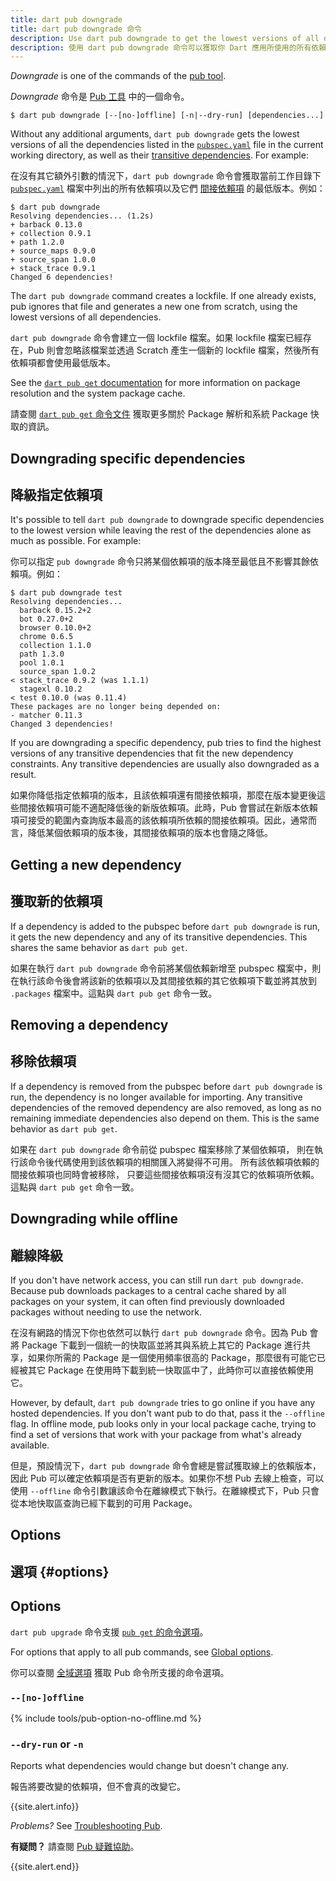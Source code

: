 ```yaml
---
title: dart pub downgrade
title: dart pub downgrade 命令
description: Use dart pub downgrade to get the lowest versions of all dependencies used by your Dart application.
description: 使用 dart pub downgrade 命令可以獲取你 Dart 應用所使用的所有依賴項的最低版本。
---
```


_Downgrade_ is one of the commands of the [pub tool](/tools/pub/cmd).

_Downgrade_ 命令是 [Pub 工具](/tools/pub/cmd) 中的一個命令。

```nocode
$ dart pub downgrade [--[no-]offline] [-n|--dry-run] [dependencies...] 
```

Without any additional arguments, `dart pub downgrade` gets the lowest versions of
all the dependencies listed in the [`pubspec.yaml`](/tools/pub/pubspec) file
in the current working directory, as well as their [transitive
dependencies](/tools/pub/glossary#transitive-dependency).
For example:

在沒有其它額外引數的情況下，`dart pub downgrade` 命令會獲取當前工作目錄下 [`pubspec.yaml`](/tools/pub/pubspec) 檔案中列出的所有依賴項以及它們 [間接依賴項](/tools/pub/glossary#transitive-dependency) 的最低版本。例如：

```terminal
$ dart pub downgrade
Resolving dependencies... (1.2s)
+ barback 0.13.0
+ collection 0.9.1
+ path 1.2.0
+ source_maps 0.9.0
+ source_span 1.0.0
+ stack_trace 0.9.1
Changed 6 dependencies!
```

The `dart pub downgrade` command creates a lockfile. If one already exists,
pub ignores that file and generates a new one from scratch, using the lowest
versions of all dependencies.

`dart pub downgrade` 命令會建立一個 lockfile 檔案。如果 lockfile 檔案已經存在，Pub 則會忽略該檔案並透過 Scratch 產生一個新的 lockfile 檔案，然後所有依賴項都會使用最低版本。

See the [`dart pub get` documentation](/tools/pub/cmd/pub-get) for more information
on package resolution and the system package cache.

請查閱 [`dart pub get` 命令文件](/tools/pub/cmd/pub-get) 獲取更多關於 Package 解析和系統 Package 快取的資訊。

## Downgrading specific dependencies

## 降級指定依賴項

It's possible to tell `dart pub downgrade` to downgrade specific dependencies to the
lowest version while leaving the rest of the dependencies alone as much as
possible. For example:

你可以指定 `pub downgrade` 命令只將某個依賴項的版本降至最低且不影響其餘依賴項。例如：

```terminal
$ dart pub downgrade test
Resolving dependencies...
  barback 0.15.2+2
  bot 0.27.0+2
  browser 0.10.0+2
  chrome 0.6.5
  collection 1.1.0
  path 1.3.0
  pool 1.0.1
  source_span 1.0.2
< stack_trace 0.9.2 (was 1.1.1)
  stagexl 0.10.2
< test 0.10.0 (was 0.11.4)
These packages are no longer being depended on:
- matcher 0.11.3
Changed 3 dependencies!
```

If you are downgrading a specific dependency, pub tries to find the
highest versions of any transitive dependencies that fit the new dependency
constraints. Any transitive dependencies are usually also downgraded
as a result.

如果你降低指定依賴項的版本，且該依賴項還有間接依賴項，那麼在版本變更後這些間接依賴項可能不適配降低後的新版依賴項。此時，Pub 會嘗試在新版本依賴項可接受的範圍內查詢版本最高的該依賴項所依賴的間接依賴項。因此，通常而言，降低某個依賴項的版本後，其間接依賴項的版本也會隨之降低。

## Getting a new dependency

## 獲取新的依賴項

If a dependency is added to the pubspec before `dart pub downgrade` is run,
it gets the new dependency and any of its transitive dependencies.
This shares the same behavior as `dart pub get`.

如果在執行 `dart pub downgrade` 命令前將某個依賴新增至 pubspec 檔案中，則在執行該命令後會將該新的依賴項以及其間接依賴的其它依賴項下載並將其放到 `.packages` 檔案中。這點與 `dart pub get` 命令一致。

## Removing a dependency

## 移除依賴項

If a dependency is removed from the pubspec before `dart pub downgrade` is run,
the dependency is no longer available for importing.
Any transitive dependencies of the removed dependency are also removed,
as long as no remaining immediate dependencies also depend on them.
This is the same behavior as `dart pub get`.

如果在 `dart pub downgrade` 命令前從 pubspec 檔案移除了某個依賴項，
則在執行該命令後代碼使用到該依賴項的相關匯入將變得不可用。
所有該依賴項依賴的間接依賴項也同時會被移除，
只要這些間接依賴項沒有沒其它的依賴項所依賴。
這點與 `dart pub get` 命令一致。

## Downgrading while offline

## 離線降級

If you don't have network access, you can still run `dart pub downgrade`.
Because pub downloads packages to a central cache shared by all packages
on your system, it can often find previously downloaded packages
without needing to use the network.

在沒有網路的情況下你也依然可以執行 `dart pub downgrade` 命令。因為 Pub 會將 Package 下載到一個統一的快取區並將其與系統上其它的 Package 進行共享，如果你所需的 Package 是一個使用頻率很高的 Package，那麼很有可能它已經被其它 Package 在使用時下載到統一快取區中了，此時你可以直接依賴使用它。

However, by default, `dart pub downgrade` tries to go online if you
have any hosted dependencies.
If you don't want pub to do that, pass it the `--offline` flag.
In offline mode, pub looks only in your local package cache,
trying to find a set of versions that work with your package from what's already
available.

但是，預設情況下，`dart pub downgrade` 命令會總是嘗試獲取線上的依賴版本，因此 Pub 可以確定依賴項是否有更新的版本。如果你不想 Pub 去線上檢查，可以使用 `--offline` 命令引數讓該命令在離線模式下執行。在離線模式下，Pub 只會從本地快取區查詢已經下載到的可用 Package。


## Options

## 選項 {#options}

## Options

`dart pub upgrade` 命令支援 [`pub get` 的命令選項](/tools/pub/cmd/pub-get#options)。

For options that apply to all pub commands, see
[Global options](/tools/pub/cmd#global-options).

你可以查閱 [全域選項](/tools/pub/cmd#global-options) 獲取 Pub 命令所支援的命令選項。

### `--[no-]offline`

{% include tools/pub-option-no-offline.md %}

### `--dry-run` or `-n`

Reports what dependencies would change but doesn't change any.

報告將要改變的依賴項，但不會真的改變它。

{{site.alert.info}}

  *Problems?*
  See [Troubleshooting Pub](/tools/pub/troubleshoot).

  **有疑問？** 請查閱 [Pub 疑難協助](/tools/pub/troubleshoot)。

{{site.alert.end}}

